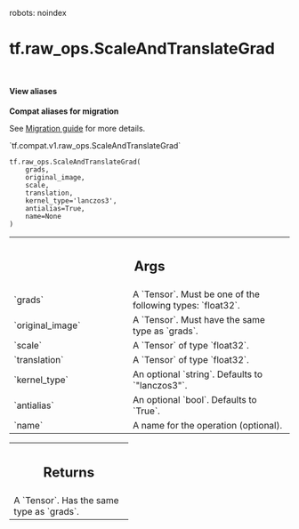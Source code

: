 robots: noindex

# tf.raw_ops.ScaleAndTranslateGrad

<!-- Insert buttons and diff -->

<table class="tfo-notebook-buttons tfo-api nocontent" align="left">

</table>






<section class="expandable">
  <h4 class="showalways">View aliases</h4>
  <p>
<b>Compat aliases for migration</b>
<p>See
<a href="https://www.tensorflow.org/guide/migrate">Migration guide</a> for
more details.</p>
<p>`tf.compat.v1.raw_ops.ScaleAndTranslateGrad`</p>
</p>
</section>

<pre class="devsite-click-to-copy prettyprint lang-py tfo-signature-link">
<code>tf.raw_ops.ScaleAndTranslateGrad(
    grads,
    original_image,
    scale,
    translation,
    kernel_type=&#x27;lanczos3&#x27;,
    antialias=True,
    name=None
)
</code></pre>



<!-- Placeholder for "Used in" -->


<!-- Tabular view -->
 <table class="responsive fixed orange">
<colgroup><col width="214px"><col></colgroup>
<tr><th colspan="2"><h2 class="add-link">Args</h2></th></tr>

<tr>
<td>
`grads`<a id="grads"></a>
</td>
<td>
A `Tensor`. Must be one of the following types: `float32`.
</td>
</tr><tr>
<td>
`original_image`<a id="original_image"></a>
</td>
<td>
A `Tensor`. Must have the same type as `grads`.
</td>
</tr><tr>
<td>
`scale`<a id="scale"></a>
</td>
<td>
A `Tensor` of type `float32`.
</td>
</tr><tr>
<td>
`translation`<a id="translation"></a>
</td>
<td>
A `Tensor` of type `float32`.
</td>
</tr><tr>
<td>
`kernel_type`<a id="kernel_type"></a>
</td>
<td>
An optional `string`. Defaults to `"lanczos3"`.
</td>
</tr><tr>
<td>
`antialias`<a id="antialias"></a>
</td>
<td>
An optional `bool`. Defaults to `True`.
</td>
</tr><tr>
<td>
`name`<a id="name"></a>
</td>
<td>
A name for the operation (optional).
</td>
</tr>
</table>



<!-- Tabular view -->
 <table class="responsive fixed orange">
<colgroup><col width="214px"><col></colgroup>
<tr><th colspan="2"><h2 class="add-link">Returns</h2></th></tr>
<tr class="alt">
<td colspan="2">
A `Tensor`. Has the same type as `grads`.
</td>
</tr>

</table>

